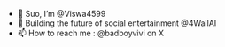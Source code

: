 - 👋 Suo, I’m @Viswa4599
- 🌱 Building the future of social entertainment @4WallAI
- 📫 How to reach me : @badboyvivi on X

<!---
Viswa4599/Viswa4599 is a ✨ special ✨ repository because its `README.md` (this file) appears on your GitHub profile.
You can click the Preview link to take a look at your changes.
--->
